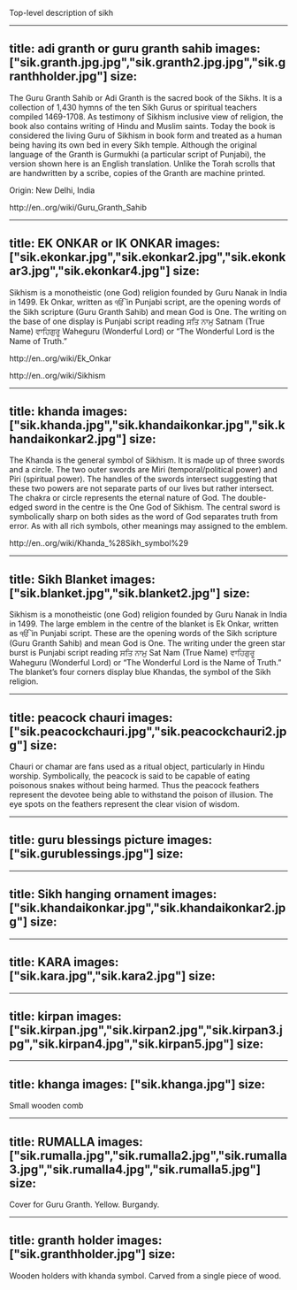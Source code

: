 Top-level description of sikh

---
title: adi granth or 
guru granth sahib
images: ["sik.granth.jpg.jpg","sik.granth2.jpg.jpg","sik.granthholder.jpg"]
size:
---
The Guru Granth Sahib or Adi Granth is the sacred book of the Sikhs. It is a collection of 1,430 hymns of the ten Sikh Gurus or spiritual teachers compiled 1469-1708. As testimony of Sikhism inclusive view of religion, the book also contains writing of Hindu and Muslim saints. Today the book is considered the living Guru of Sikhism in book form and treated as a human being having its own bed in every Sikh temple. Although the original language of the Granth is Gurmukhi (a particular script of Punjabi), the version shown here is an English translation. Unlike the Torah scrolls that are handwritten by a scribe, copies of the Granth are machine printed.





















Origin: New Delhi, India

http://en..org/wiki/Guru_Granth_Sahib


---
title: EK ONKAR or IK ONKAR
images: ["sik.ekonkar.jpg","sik.ekonkar2.jpg","sik.ekonkar3.jpg","sik.ekonkar4.jpg"]
size:
---
Sikhism is a monotheistic (one God) religion founded by Guru Nanak in India in 1499. Ek Onkar, written as ੴ in Punjabi script, are the opening words of the Sikh scripture (Guru Granth Sahib) and mean God is One. The writing on the base of one display is Punjabi script reading ਸਤਿ ਨਾਮੁ Satnam (True Name) ਵਾਹਿਗੁਰੂ Waheguru (Wonderful Lord) or “The Wonderful Lord is the Name of Truth.”

http://en..org/wiki/Ek_Onkar

http://en..org/wiki/Sikhism


---
title: khanda
images: ["sik.khanda.jpg","sik.khandaikonkar.jpg","sik.khandaikonkar2.jpg"]
size:
---
The Khanda is the general symbol of Sikhism. It is made up of three swords and a circle. The two outer swords are Miri (temporal/political power) and Piri (spiritual power). The handles of the swords intersect suggesting that these two powers are not separate parts of our lives but rather intersect. The chakra or circle represents the eternal nature of God. The double-edged sword in the centre is the One God of Sikhism. The central sword is symbolically sharp on both sides as the word of God separates truth from error. As with all rich symbols, other meanings may assigned to the emblem.

http://en..org/wiki/Khanda_%28Sikh_symbol%29


---
title: Sikh Blanket
images: ["sik.blanket.jpg","sik.blanket2.jpg"]
size:
---
Sikhism is a monotheistic (one God) religion founded by Guru Nanak in India in 1499. The large emblem in the centre of the blanket is Ek Onkar, written as ੴ in Punjabi script. These are the opening words of the Sikh scripture (Guru Granth Sahib) and mean God is One. The writing under the green star burst is Punjabi script reading ਸਤਿ ਨਾਮੁ Sat Nam (True Name) ਵਾਹਿਗੁਰੂ Waheguru (Wonderful Lord) or “The Wonderful Lord is the Name of Truth.” The blanket’s four corners display blue Khandas, the symbol of the Sikh religion.


---
title: peacock chauri
images: ["sik.peacockchauri.jpg","sik.peacockchauri2.jpg"]
size:
---
Chauri or chamar are fans used as a ritual object, particularly in Hindu worship. Symbolically, the peacock is said to be capable of eating poisonous snakes without being harmed. Thus the peacock feathers represent the devotee being able to withstand the poison of illusion. The eye spots on the feathers represent the clear vision of wisdom.


---
title: guru blessings picture
images: ["sik.gurublessings.jpg"]
size:
---



---
title: Sikh hanging ornament
images: ["sik.khandaikonkar.jpg","sik.khandaikonkar2.jpg"]
size:
---



---
title: KARA
images: ["sik.kara.jpg","sik.kara2.jpg"]
size:
---



---
title: kirpan
images: ["sik.kirpan.jpg","sik.kirpan2.jpg","sik.kirpan3.jpg","sik.kirpan4.jpg","sik.kirpan5.jpg"]
size:
---



---
title: khanga
images: ["sik.khanga.jpg"]
size:
---
Small wooden comb


---
title: RUMALLA
images: ["sik.rumalla.jpg","sik.rumalla2.jpg","sik.rumalla3.jpg","sik.rumalla4.jpg","sik.rumalla5.jpg"]
size:
---
Cover for Guru Granth. Yellow. Burgandy.


---
title: granth holder
images: ["sik.granthholder.jpg"]
size:
---
Wooden holders with khanda symbol. Carved from a single piece of wood.


